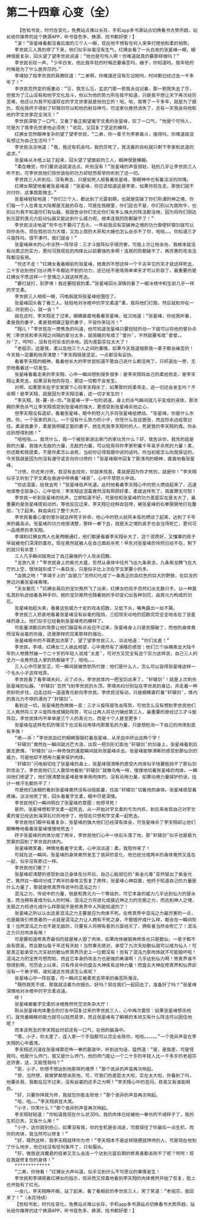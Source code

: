 # 第二十四章 心变（全）
        【告知书友，时代在变化，免费站点难以长存，手机app多书源站点切换看书大势所趋，站长给你推荐的这个换源APP，听书音色多、换源、找书都好使！】
       “滚！”张星峰看都没看后面的三个人一眼，现在他不想有任何人来来打搅他和柔的相聚。
       李世民三人真的停了下来，他们似乎丝毫没有生气，红拂女看了一头白发的张星峰一眼，眼神很是复杂，回头望了望李世民说道：“他也是可怜人啊！你难道就真的要那样做吗？”
       李世民长叹一声，“少年白发，他比我年轻的时候还要痛苦吗，嫂子，你知道吗，我年轻的时候是为了什么放弃莎的。”
       李靖拍了拍李世民的肩膀叹道：“二弟啊，你难道还没有忘记她吗，时间都已经过去一千多年了！”
       李世民忽然变的很激动：“忘，我怎么忘，玄武门那一箭我永远记着，那一箭我失去了莎，但我为了江山没有和他宇文化及斗，他以为他的势力所在我不知道，只是我不想让天下再次经历苦难，他还以为我不知道现在的宇文世家就是他创立的！哈，哈，我等了一千多年，就是为了报仇，现在我终于得到了轩辕剑可以和他的射日神弓，可这家伙竟然消失了，总有一天我会将他和他的宇文世家完全消灭！”
       李世民深吸了一口气，又看了看正痴望着宇文柔的张星峰，叹了一口气，“他是个可怜人，可是为了我李氏世家他必须死！”说完，又回复了坚定的模样。
       红拂女忽然眼神复杂的望了望李世民，“二弟，你一辈子为李家奋斗，值得吗，你难道就没有想过为自己生活吗？”
       李世民淡淡地道：“我，我还有机会吗，我的莎死了，我活着的目标就只剩下李家和武道的追求。”
       张星峰从冰棺上站了起来，回头望了望面前的三人，眼神很是模糊。
       “柔在睡觉，你们要说话就滚远点。听到没有？”张星峰的声音很轻，轻的几乎让李世民三人听不到，可李世民他们惊世骇俗的功力却轻而易举的听到了这一切。
       李世民三人听到后，没有离去，只是如死人般看着张星峰，那眼神中也有着淡淡的同情。
       红拂女期望地看着张星峰道：“张星峰，你应该知道这是李家，如果你现在走，那我们就不对付你，这事我能做主。”
       张星峰轻轻地道：“你们三个人，都达到了元婴前期，也就是突破了你们所谓的神之境，你们每一个人在青龙大陆都是无敌的存在，可是在我眼里，你们屁也不是，你们别以为我吹牛，也别以为我不知道你们有仙器，我就告诉你们无论你们有多么强大的阵法都没用，因为将你们刚达到元婴的真元力启动仙器又能达到什么威力呢，根本连我的防都破不了！”
       李世民淡淡地道“吹牛也不要闪了舌头，一年前我没有突破神之境的功力御使轩辕剑就可以将你击伤，现在我的功力大增，又加上我的大哥和大嫂也怎么会杀不了你，哈哈。。。你知道三才斗旋阵吗，很不凑巧，我们就会！”
       张星峰麻木的心中淡然一阵惊讶：三才斗旋阵似乎很厉害，可我上次让他击伤，我根本就没有动真正的实力，更何况我现在的肉体比以前要强的多啊！连我的防都破不了，再厉害的攻击法阵都没有用。
       “你还不走！”红拂女看着眼前的张星峰，她真的不想这样一个千古罕见的天才就这样死去，二十岁达到他们估计两千年都达不到的功力，这已经不是简简单单天才可以形容了。最重要的是红拂女不愿这样一个至情之人就这样死去。
       “要打就打，别罗嗦！我还要陪我的柔。”张星峰回头深情的看了一眼冰棺中和生前几乎一样的宇文柔。
       李世民三人相视一眼，闪电般就将张星峰给围住了。
       张星峰回头看了看三人，轻轻地对冰棺中的宇文柔道“柔，我将他们打跑，然后就和你在一起，你别担心，就一会！”
       就在这时，李天翔走了过来，眼睛直直地看着张星峰，低沉地道：“张星峰，你给我听着，柔是我的妻子，柔是我明媒正娶的妻子，不容你来玷污！”
       “翔儿！”李世民在一旁焦急的叫道，他可知道张星峰只要轻轻的动一下就可以将他的曾孙杀死（李世民和李天翔之间隔的辈分太多，就简略的写成了‘曾孙’，不然就要写成‘曾曾。。孙’了。呵呵），没有任何反击的余地。因为差距实在太大了！
       “老祖宗，这是我，柔以及他三个人之间的事情，如果今天我退缩那我一辈子都会痛苦的！今天我一定要和他弄清楚！”李天翔很是坚定，一点都没有妥协。
       看着李天翔的眼神，看着他长大的李世民知道不管自己说什么都没用了，只好退在一旁，无奈地看着这一切发生。
       张星峰看着走来的李天翔，心中一瞬间想到很多很多：是李天翔将自己的柔给抢走，是李天翔让柔死去，如果没有他的存在，那这一切都不会发生。
       对啊，如果那天在宇文家狠下心将李天翔杀了，如果那时将柔带走，这一切还会发生吗？不会啊！是李天翔，就是因为李天翔活着，这一切才发生的！
       “李天翔，我-要-杀-你。”张星峰一字一句的说道，身上的杀气瞬间就几乎变成的液体，那浓稠的黑色杀气让李天翔感受到张星峰的强大，更感受到张星峰杀他之心。
       但李天翔没有退却，看着张星峰，眼中的怒火几乎将张星峰给燃烧。“张星峰，你是什么东西，你，一个张家的弃儿，一个没有什么势力的小子，你凭什么在这嚣张，而且你永远给我记住。柔是我妻子，柔是我明媒正娶的妻子，她生死我李天翔的的人，死是我的李天翔的鬼。你永远别想得到她！”
       “哈哈哈。。。我凭什么，我一个被张家逐出家门的家伙凭什么？好，我告诉你，我凭的就是我的力量，我强大无敌的力量，无敌的力量，可以轻易将你李家积蓄千年高手杀死的力量！柔，你还敢和我提柔，不是你柔怎么会死，当初你记得我跟你说的话吗，你当初是怎么向我保证的，今天我就是因为你没有遵守诺言向你讨债的！”张星峰眼中回复了那清冽的眼神，直直地看张星峰。
       “讨债，你还来讨债，我没有去找你，你就来找我，柔就是因为你才死的，就是你！”李天翔似乎又听到了宇文柔在昏迷中呼唤着‘峰哥’，心中不禁怒火中烧。
       “你这混蛋，给我去死！”张星峰低声吼道。此时他看着李天翔心中的怒火燃烧起来了，迅速地席卷全部身心，心中低吼：李天翔这混蛋竟然没有照顾好柔，柔就这样死了，简直罪无可恕！
       李世民一听到张星峰的吼声，立即知道不好，可是他和张星峰的功力差距实在是太大了，最重要的是张星峰提前动的，等他反应过来，李天翔已经鲜血狂喷，被张星峰的右拳狠狠地打在腹部，飞了起来。鲜血染红了整个大厅。
       李世民看着心爱的曾孙就这样死于非命，他心中的怒火前所未有的燃烧了起来，达到了千年来的最高点。张星峰的功力他很清楚，那样一拳下去，就是天之境的高手也会当场死亡，更何况一品境界的李天翔。
       李靖和红拂女两人也是两眼通红，他们都是看着李天翔长大了，这个资质好，又懂事的孩子早就被他们深深的喜欢，现在竟然就被人在自己面前杀死！早先对张星峰的怜悯已经不在，剩下的就只有杀意！
       三人几乎瞬间就用出了自己最强的个人攻击招数。
       “龙游九天！”李世民身上的紫光大盛，忽然从身体中往外飞出九条紫龙，九条紫龙腾飞在大厅的上空，很快就形成了一条巨龙，只是似乎比上次在宇文家要小的多。
       “血狼之吻！”李靖手上的‘血狼刀’忽然幻化成了一条真正的血红色的巨大的野狼，在巨龙的旁边对着张星峰嘶嚎。
       “天女散花！”红拂女肩后的宝剑竟然飞了出来，红拂女的双手忽然幻出无数只手，以一种莫名其妙轨迹结着各种手印。她的宝剑竟然也随着她的手印变幻出各种剑花，由真元力构成的剑花。
       张星峰抬起头来，看着这些威力十足的攻击招数，又低下头，嘴角露出一丝不屑。
       李世民三人悲哀地看着张星峰没有丝毫的阻挡，三招惊天动地的招数完完全全地击在了张星峰的身上。他们似乎已经看到张星峰死的模样了。
       可能量消散后的场景让他们脑袋有点反应不过来，张星峰身上只是衣服破了，而他的身体竟然没有丝毫的伤痕，还是那样的完美那样的强壮。
       张星峰眼中的不屑更加浓厚了，望了望李世民三人，淡淡地道：“你们太差！”
       李世民，李靖，红拂女三人彼此相望，心中竟然有了滑稽的感觉：他们三个纵横青龙大陆千年的人物竟然被一个二十岁的年轻人说成‘太差’，可对方又完全有这个实力这样说，自己三人的全力一击竟然连人家的防都破不了，哈哈。。。
       三人心中尽是苦涩，可一瞬间就被愤怒所代替：他们是什么人，怎么可以容得张星峰这样一个毛头小子这样戏弄。
       李世民看了看李靖夫妇，点了点头。李世民体内一把宝剑出来了，‘轩辕剑’！就是上次刺伤张星峰的仙器。‘轩辕剑’忽然飞到李世民的头顶，李靖夫妇分别站在李世民的身边，并走着一种奇妙的步伐，边走边将一道道青光射向李世民。李世民没有动，只是眼睛直盯着‘轩辕剑’，体内的真元力不停的涌向了‘轩辕剑’。
       看到这一切，张星峰脸色微微一变：三才斗旋阵是攻击阵势，可他怎么没有想到李世民他们三人竟然将三才斗旋阵改成辅助阵势，可以让两人将功力输给第三人，最重要的是经过三才斗旋阵后，李世民体内不单单是三个人的真元力，而是十个人甚至更多！
       张星峰在这样危机的情况下也没有动用体内那莫名的力量，只是想检测一下自己的肉体到底有多强！
       “绝——杀！”李世民血红的眼睛狠狠盯着张星峰，从牙齿中挤出这两个字！
       ‘轩辕剑’竟然在一瞬间就光芒大涨，出现一把剑形幻影在‘轩辕剑’的剑身上，张星峰看到后面无表情，‘轩辕剑’以一种奇快的速度瞬间就向张星峰杀去。张星峰能够清晰的感受到那仙剑的威力，可是他却不想用力量来保护肉体。
       ‘轩辕剑’闪电般切在了张星峰的身上，张星峰很清晰的感受大肉体似乎快要抵挡不了那仙剑的攻击了。李世民他们三人震惊地看到‘轩辕剑’就像乌龟一样，慢慢地切着张星峰的肉体。一瞬间他们绝望了，他们很清楚张星峰是单单用肉体的，没有动用力量，如果动用力量保护的话，估计一根汗毛都伤不了！
       可是他们迷糊的看到张星峰竟然没有动摇能量，任由‘轩辕剑’切着他的身体。张星峰感受着疼痛，淡淡地笑了笑，回头看着宇文柔，眼中尽是深情。
       李世民他们一瞬间明白了张星峰的意图：他想寻死！
       是的，张星峰想和宇文柔一起死去，从一开始对宇文柔的亏欠内疚，到后来发现自己对宇文柔的爱已经达到海哭石烂的地步了，他现在只想和宇文柔一起死去。
       李世民他们眼中有着复杂，张星峰的强大他们已经深有体会，可张星峰杀了李天翔却让他们眼睁睁地看着张星峰慢慢地死去！
       终于张星峰的肉体分成了两半，李世民他们心中一块石头落了地，那‘轩辕剑’似乎也是极为劳累的回到了李世民的体内。
       张星峰微笑着，神情地看着宇文柔，心中淡淡道：柔，我陪你来了！
       可就在这一瞬间，张星峰的身体竟然发生了诡异的变化，他已经分成两半的身体竟然又连在一起，似乎没有断过一样。
       李世民他们傻了！
       张星峰却清楚的感受到自己身体在分开后，自己心脏部位的‘紫金元尊’突然冒出了紫金光芒，竟然在一瞬间分成了两半的身体又恢复了原样，张星峰心神巨震，他终于知道自己的力量是什么力量了，那就是修真界传说中的混沌之力！
       混沌之力，传说中的力量，他是和真元力一个等级的，可它本身的威力几乎达到仙力的是水准，而当拥有者成为仙人的时候，混沌之力将进化成接近神之力的无极之力，而达到神人之境，无极之力将进化成什么样那就不是修真界中人所能知道的了！
       张星峰之所以认出这是混沌之力主要是应为肉体不死。在修真界中混沌之力最厉害的一点，也是最吸引修真者的一点就是混沌之力让人拥有不死之身，不管毁坏成什么样，都会在一瞬间恢复！当然混沌之力也不是无敌的，只要有人将拥有者的元婴给灭了，拥有者当然会死亡了！混沌之力只对肉体有用！
       可是要知道修真界最怕的就是被人毁了肉体，如果肉体被毁再修炼也只是散仙，一辈子都不会有提高，而且散仙每千年还有天劫！当然事无绝对，承受了九次天劫散仙就可以成为仙人！可是真正能承受九次天劫的散仙修真界历史上一位都没有！但有了混沌力那肉体就不可能毁坏啦！混沌之力的宝贵可想而知，而且它本身的攻击力也是强的离谱啊！几乎达到仙力啊！修真界谁不想得到啊，可历史上以来，只有传说中的盘古大神练有这种力量！而盘古大神在修真界和仙界却没有一个弟子啊，谁知道这东西该怎么练呢？
       张星峰心中一阵狂喜，可一瞬间又被柔死去带来的痛苦所淹没。
       “既然我死不成，那我就活着为你报仇，好吗？现在我们一起回去了，准备好了吗？”张星峰深情地对冰棺中的宇文柔说道。
       呼！
       张星峰搬着宇文柔的冰棺竟然凭空消失杂大厅！
       刚从张星峰肉体重合的打击中回复过来的李世民三人，心中再次震惊：如果张星峰想杀他们，就凭着瞬移的能力就可以轻而易举，而且张星峰有了瞬移的本领又有什么阵法可以困住他呢？
       而本该死去的李天翔此时却还有一口气，在他的脑海中。
       “喂，小子，你太差了，连人家一个手指都可以完全击败你，哈哈。。。。。。”一个诡异声音在李天翔的心中震荡。
       李天翔还沉浸在张星峰那恐怖一拳的震骇中，听到这句话，猛然道：“是，是我差，可是怪我吗，他是什么师门，我又是什么师门，他的师门能让一个二十岁的年轻人比一千多岁的老祖宗还厉害，这，又能怪我吗？”
       “恩，小子，你想不想达到他那样的境界！”那个诡异的声音再次响起。
       “想，当然想，我做梦都想击败他，可，可我们的差距太大啦，实在太大啦，你看到了吗，他要杀我，我都反应不过来，没有丝毫的还手之力啊！”李天翔心中的苦闷，悲哀又有谁能明白。
       “好，只要你拜我为师，我就包你能击败他！”那个诡异的声音再次响起。
       “哈，哈。。。”李天翔疯狂大笑。
       “小子，你笑什么？”那个诡异的声音再次响起。
       李天翔轻轻道：“你知道我现在什么状况吗，我的肉体已经被他一拳伤的不成样子了，我的生机已失，又有什么用！”
       “小子，这你就别担心，如果没有我，你的生机是会消逝，可我保住了你最后一点生机，而你的肉体，我当然可以修复！”
       “好，既然这样，我李天翔就拜你为师！”李天翔本不是这样随便就拜师的人，可是现在他到了什么地步，他已经没有任何条件了，只有服从。
       “好，做我逆消魔君的徒弟又怎么会连一个达到元婴后期的修真者都击败不了呢？呵呵！现在我就修复你的身体！”
       *************
       “二弟，你快看！”红拂女大声叫道，似乎见到什么不可思议的事情发生！
       李世民和李靖顺着红拂女的指示，惊异而又惊喜地看到李天翔的肉体竟然开始了恢复，脸上也开始有了红光。
       一会儿，李天翔睁开眼，站了起来，看了看眼前的李世民三人，笑了笑道：“老祖宗，我回来了！”（未完待续）
       【告知书友，时代在变化，免费站点难以长存，手机app多书源站点切换看书大势所趋，站长给你推荐的这个换源APP，听书音色多、换源、找书都好使！】